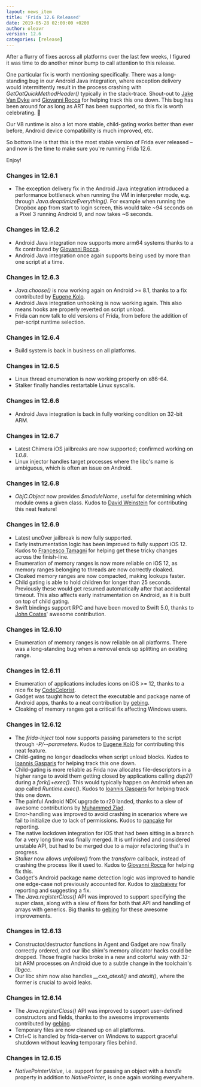 ```yaml
---
layout: news_item
title: 'Frida 12.6 Released'
date: 2019-05-28 02:00:00 +0200
author: oleavr
version: 12.6
categories: [release]
---
```


After a flurry of fixes across all platforms over the last few weeks,
I figured it was time to do another minor bump to call attention to
this release.

One particular fix is worth mentioning specifically. There was a long-
standing bug in our Android Java integration, where exception delivery
would intermittently result in the process crashing with
*GetOatQuickMethodHeader()* typically in the stack-trace. Shout-out to
[Jake Van Dyke][] and [Giovanni Rocca][] for helping track this one
down. This bug has been around for as long as ART has been supported,
so this fix is worth celebrating. 🎉

Our V8 runtime is also a lot more stable, child-gating works better
than ever before, Android device compatibility is much improved, etc.

So bottom line is that this is the most stable version of Frida ever
released – and now is the time to make sure you're running Frida 12.6.

Enjoy!

### Changes in 12.6.1

- The exception delivery fix in the Android Java integration introduced
  a performance bottleneck when running the VM in interpreter mode, e.g.
  through *Java.deoptimizeEverything()*. For example when running the
  Dropbox app from start to login screen, this would take ~94 seconds
  on a Pixel 3 running Android 9, and now takes ~6 seconds.

### Changes in 12.6.2

- Android Java integration now supports more arm64 systems thanks to a
  fix contributed by [Giovanni Rocca][].
- Android Java integration once again supports being used by more than
  one script at a time.

### Changes in 12.6.3

- *Java.choose()* is now working again on Android >= 8.1, thanks to a
  fix contributed by [Eugene Kolo][].
- Android Java integration unhooking is now working again. This also
  means hooks are properly reverted on script unload.
- Frida can now talk to old versions of Frida, from before the addition
  of per-script runtime selection.

### Changes in 12.6.4

- Build system is back in business on all platforms.

### Changes in 12.6.5

- Linux thread enumeration is now working properly on x86-64.
- Stalker finally handles restartable Linux syscalls.

### Changes in 12.6.6

- Android Java integration is back in fully working condition on 32-bit ARM.

### Changes in 12.6.7

- Latest Chimera iOS jailbreaks are now supported; confirmed working on *1.0.8*.
- Linux injector handles target processes where the libc's name is ambiguous,
  which is often an issue on Android.

### Changes in 12.6.8

- *ObjC.Object* now provides *$moduleName*, useful for determining which module
  owns a given class. Kudos to [David Weinstein][] for contributing this neat
  feature!

### Changes in 12.6.9

- Latest unc0ver jailbreak is now fully supported.
- Early instrumentation logic has been improved to fully support iOS 12. Kudos
  to [Francesco Tamagni][] for helping get these tricky changes across the
  finish-line.
- Enumeration of memory ranges is now more reliable on iOS 12, as memory ranges
  belonging to threads are now correctly cloaked.
- Cloaked memory ranges are now compacted, making lookups faster.
- Child gating is able to hold children for longer than 25 seconds. Previously
  these would get resumed automatically after that accidental timeout. This also
  affects early instrumentation on Android, as it is built on top of child
  gating.
- Swift bindings support RPC and have been moved to Swift 5.0, thanks to
  [John Coates][]' awesome contribution.

### Changes in 12.6.10

- Enumeration of memory ranges is now reliable on all platforms. There was a
  long-standing bug when a removal ends up splitting an existing range.

### Changes in 12.6.11

- Enumeration of applications includes icons on iOS >= 12, thanks to a nice fix
  by [CodeColorist][].
- Gadget was taught how to detect the executable and package name of Android
  apps, thanks to a neat contribution by [gebing][].
- Cloaking of memory ranges got a critical fix affecting Windows users.

### Changes in 12.6.12

- The *frida-inject* tool now supports passing parameters to the script through
  *-P/--parameters*. Kudos to [Eugene Kolo][] for contributing this neat
  feature.
- Child-gating no longer deadlocks when script unload blocks. Kudos to
  [Ioannis Gasparis][] for helping track this one down.
- Child-gating is more reliable as Frida now allocates file-descriptors in a
  higher range to avoid them getting closed by applications calling *dup2()*
  during a *fork()+exec()*. This would typically happen on Android when an app
  called *Runtime.exec()*. Kudos to [Ioannis Gasparis][] for helping track this
  one down.
- The painful Android NDK upgrade to r20 landed, thanks to a slew of awesome
  contributions by [Muhammed Ziad][].
- Error-handling was improved to avoid crashing in scenarios where we fail to
  initialize due to lack of permissions. Kudos to [pancake][] for reporting.
- The native lockdown integration for iOS that had been sitting in a branch for
  a very long time was finally merged. It is unfinished and considered unstable
  API, but had to be merged due to a major refactoring that's in progress.
- *Stalker* now allows *unfollow()* from the *transform* callback, instead of
  crashing the process like it used to. Kudos to [Giovanni Rocca][] for helping
  fix this.
- Gadget's Android package name detection logic was improved to handle one
  edge-case not previously accounted for. Kudos to [xiaobaiyey][] for reporting
  and suggesting a fix.
- The *Java.registerClass()* API was improved to support specifying the super
  class, along with a slew of fixes for both that API and handling of arrays
  with generics. Big thanks to [gebing][] for these awesome improvements.

### Changes in 12.6.13

- Constructor/destructor functions in Agent and Gadget are now finally correctly
  ordered, and our libc shim's memory allocator hacks could be dropped. Those
  fragile hacks broke in a new and colorful way with 32-bit ARM processes on
  Android due to a subtle change in the toolchain's *libgcc*.
- Our libc shim now also handles *__cxa_atexit()* and *atexit()*, where the
  former is crucial to avoid leaks.

### Changes in 12.6.14

- The *Java.registerClass()* API was improved to support user-defined
  constructors and fields, thanks to the awesome improvements contributed
  by [gebing][].
- Temporary files are now cleaned up on all platforms.
- Ctrl+C is handled by frida-server on Windows to support graceful shutdown
  without leaving temporary files behind.

### Changes in 12.6.15

- *NativePointerValue*, i.e. support for passing an object with a *handle*
  property in addition to *NativePointer*, is once again working everywhere.


[Jake Van Dyke]: https://twitter.com/giantpune
[Giovanni Rocca]: https://twitter.com/iGio90
[Eugene Kolo]: https://twitter.com/eugenekolo
[David Weinstein]: https://twitter.com/insitusec
[Francesco Tamagni]: https://twitter.com/bezjaje
[John Coates]: https://twitter.com/JohnCoatesDev
[CodeColorist]: https://twitter.com/CodeColorist
[gebing]: https://github.com/gebing
[Ioannis Gasparis]: https://github.com/igasparis
[Muhammed Ziad]: https://github.com/muhzii
[pancake]: https://twitter.com/trufae
[xiaobaiyey]: https://github.com/xiaobaiyey
